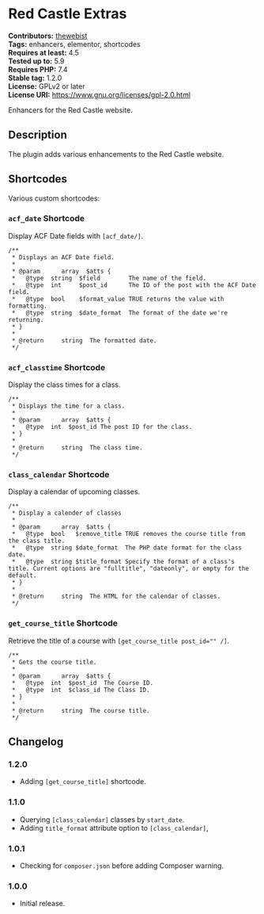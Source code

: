 # Red Castle Extras #
**Contributors:** [thewebist](https://profiles.wordpress.org/thewebist/)  
**Tags:** enhancers, elementor, shortcodes  
**Requires at least:** 4.5  
**Tested up to:** 5.9  
**Requires PHP:** 7.4  
**Stable tag:** 1.2.0  
**License:** GPLv2 or later  
**License URI:** https://www.gnu.org/licenses/gpl-2.0.html  

Enhancers for the Red Castle website.

## Description ##

The plugin adds various enhancements to the Red Castle website.

## Shortcodes ##

Various custom shortcodes:

### `acf_date` Shortcode ###

Display ACF Date fields with `[acf_date/]`.

```
/**
 * Displays an ACF Date field.
 *
 * @param      array  $atts {
 *   @type  string  $field        The name of the field.
 *   @type  int     $post_id      The ID of the post with the ACF Date field.
 *   @type  bool    $format_value TRUE returns the value with formatting.
 *   @type  string  $date_format  The format of the date we're returning.
 * }
 *
 * @return     string  The formatted date.
 */
```

### `acf_classtime` Shortcode ###

Display the class times for a class.

```
/**
 * Displays the time for a class.
 *
 * @param      array  $atts {
 *   @type  int  $post_id The post ID for the class.
 * }
 *
 * @return     string  The class time.
 */
```

### `class_calendar` Shortcode ###

Display a calendar of upcoming classes.

```
/**
 * Display a calender of classes
 *
 * @param      array  $atts {
 *   @type  bool   $remove_title TRUE removes the course title from the class title.
 *   @type  string $date_format  The PHP date format for the class date.
 *   @type  string $title_format Specify the format of a class's title. Current options are "fulltitle", "dateonly", or empty for the default.
 * }
 *
 * @return     string  The HTML for the calendar of classes.
 */
```

### `get_course_title` Shortcode ###

Retrieve the title of a course with `[get_course_title post_id="" /]`.

```
/**
 * Gets the course title.
 *
 * @param      array  $atts {
 *   @type  int  $post_id  The Course ID.
 *   @type  int  $class_id The Class ID.
 * }
 *
 * @return     string  The course title.
 */
```

## Changelog ##

### 1.2.0 ###
* Adding `[get_course_title]` shortcode.

### 1.1.0 ###
* Querying `[class_calendar]` classes by `start_date`.
* Adding `title_format` attribute option to `[class_calendar]`,

### 1.0.1 ###
* Checking for `composer.json` before adding Composer warning.

### 1.0.0 ###
* Initial release.
